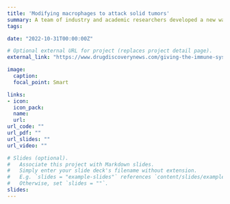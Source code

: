 ```yaml
---
title: 'Modifying macrophages to attack solid tumors'
summary: A team of industry and academic researchers developed a new way to engineer the immune system, leading to the first clinical trial using genetically modified macrophages.
tags:

date: "2022-10-31T00:00:00Z"

# Optional external URL for project (replaces project detail page).
external_link: "https://www.drugdiscoverynews.com/giving-the-immune-system-a-hand-15547"

image:
  caption:
  focal_point: Smart

links:
- icon:
  icon_pack:
  name:
  url:
url_code: ""
url_pdf: ""
url_slides: ""
url_video: ""

# Slides (optional).
#   Associate this project with Markdown slides.
#   Simply enter your slide deck's filename without extension.
#   E.g. `slides = "example-slides"` references `content/slides/example-slides.md`.
#   Otherwise, set `slides = ""`.
slides:
---
```

